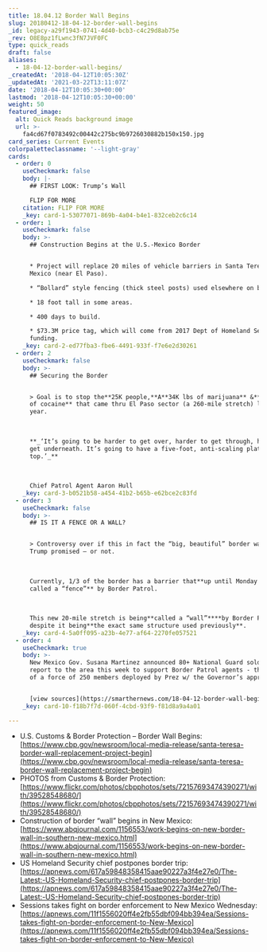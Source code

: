 ```yaml
---
title: 18.04.12 Border Wall Begins
slug: 20180412-18-04-12-border-wall-begins
_id: legacy-a29f1943-0741-4d40-bcb3-c4c29d8ab75e
_rev: O8E8pz1fLwnc3fN7JVF0FC
type: quick_reads
draft: false
aliases:
  - 18-04-12-border-wall-begins/
_createdAt: '2018-04-12T10:05:30Z'
_updatedAt: '2021-03-22T13:11:07Z'
date: '2018-04-12T10:05:30+00:00'
lastmod: '2018-04-12T10:05:30+00:00'
weight: 50
featured_image:
  alt: Quick Reads background image
  url: >-
    fa4cd67f0783492c00442c275bc9b9726030882b150x150.jpg
card_series: Current Events
colorpaletteclassname: '--light-gray'
cards:
  - order: 0
    useCheckmark: false
    body: |-
      ## FIRST LOOK: Trump’s Wall

      FLIP FOR MORE
    citation: FLIP FOR MORE
    _key: card-1-53077071-869b-4a04-b4e1-832ceb2c6c14
  - order: 1
    useCheckmark: false
    body: >-
      ## Construction Begins at the U.S.-Mexico Border


      * Project will replace 20 miles of vehicle barriers in Santa Teresa, New
      Mexico (near El Paso).

      * “Bollard” style fencing (thick steel posts) used elsewhere on border.

      * 18 foot tall in some areas.

      * 400 days to build.

      * $73.3M price tag, which will come from 2017 Dept of Homeland Security
      funding.
    _key: card-2-ed77fba3-fbe6-4491-933f-f7e6e2d30261
  - order: 2
    useCheckmark: false
    body: >-
      ## Securing the Border


      > Goal is to stop the**25K people,**A**34K lbs of marijuana** &**140 lbs
      of cocaine** that came thru El Paso sector (a 260-mile stretch) last
      year.  
        
        
        
      **_‘It’s going to be harder to get over, harder to get through, harder to
      get underneath. It’s going to have a five-foot, anti-scaling plate at the
      top.’_**  
        
        
        
      Chief Patrol Agent Aaron Hull
    _key: card-3-b0521b58-a454-41b2-b65b-e62bce2c83fd
  - order: 3
    useCheckmark: false
    body: >-
      ## IS IT A FENCE OR A WALL?


      > Controversy over if this in fact the “big, beautiful” border wall Pres.
      Trump promised — or not.  
        
        
        
      Currently, 1/3 of the border has a barrier that**up until Monday was
      called a “fence”** by Border Patrol.  
        
        
        
      This new 20-mile stretch is being**called a “wall”****by Border Patrol**A
      despite it being**the exact same structure used previously**.
    _key: card-4-5a0ff095-a23b-4e77-af64-2270fe057521
  - order: 4
    useCheckmark: true
    body: >-
      New Mexico Gov. Susana Martinez announced 80+ National Guard soldiers will
      report to the area this week to support Border Patrol agents - the first
      of a force of 250 members deployed by Prez w/ the Governor’s approval.


      [view sources](https://smarthernews.com/18-04-12-border-wall-begins/)
    _key: card-10-f18b7f7d-060f-4cbd-93f9-f81d8a9a4a01

---
```

* U.S. Customs & Border Protection – Border Wall Begins: [https://www.cbp.gov/newsroom/local-media-release/santa-teresa-border-wall-replacement-project-begin](https://www.cbp.gov/newsroom/local-media-release/santa-teresa-border-wall-replacement-project-begin)
* PHOTOS from Customs & Border Protection: [https://www.flickr.com/photos/cbpphotos/sets/72157693474390271/with/39528548680/](https://www.flickr.com/photos/cbpphotos/sets/72157693474390271/with/39528548680/)
* Construction of border “wall” begins in New Mexico: [https://www.abqjournal.com/1156553/work-begins-on-new-border-wall-in-southern-new-mexico.html](https://www.abqjournal.com/1156553/work-begins-on-new-border-wall-in-southern-new-mexico.html)
* US Homeland Security chief postpones border trip: [https://apnews.com/617a59848358415aae90227a3f4e27e0/The-Latest:-US-Homeland-Security-chief-postpones-border-trip](https://apnews.com/617a59848358415aae90227a3f4e27e0/The-Latest:-US-Homeland-Security-chief-postpones-border-trip)
* Sessions takes fight on border enforcement to New Mexico Wednesday: [https://apnews.com/11f1556020ff4e2fb55dbf094bb394ea/Sessions-takes-fight-on-border-enforcement-to-New-Mexico](https://apnews.com/11f1556020ff4e2fb55dbf094bb394ea/Sessions-takes-fight-on-border-enforcement-to-New-Mexico)